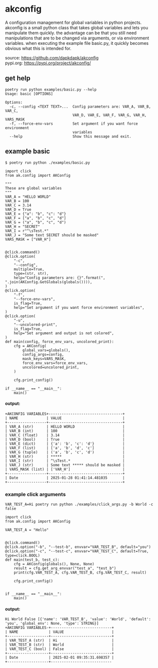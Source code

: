 # akconfig

A configuration management for global variables in python projects.
akconfig is a small python class that takes global variables and lets you manipulate them quickly. the advantage can be that you still need manipulations that are to be changed via arguments, or via environment variables. when executing the example file basic.py, it quickly becomes obvious what this is intended for.

source: https://github.com/dapkdapk/akconfig<br />
pypi.org: https://pypi.org/project/akconfig/

## get help

```
poetry run python examples/basic.py --help
Usage: basic [OPTIONS]

Options:
  -c, --config <TEXT TEXT>...  Config parameters are: VAR_A, VAR_B, VAR_C,
                               VAR_D, VAR_E, VAR_F, VAR_G, VAR_H, VARS_MASK
  -f, --force-env-vars         Set argument if you want force environment
                               variables
  --help                       Show this message and exit.
```

## example basic

`$ poetry run python ./examples/basic.py`

```
import click
from ak.config import AKConfig

"""
These are global variables
"""
VAR_A = "HELLO WORLD"
VAR_B = 100
VAR_C = 3.14
VAR_D = True
VAR_E = {"a": "b", "c": "d"}
VAR_F = ["a", "b", "c", "d"]
VAR_G = ("a", "b", "c", "d")
VAR_H = "SECRET"
VAR_I = r"^\sTest.*"
VAR_J = "Some text SECRET should be masked"
VARS_MASK = ["VAR_H"]


@click.command()
@click.option(
    "-c",
    "--config",
    multiple=True,
    type=(str, str),
    help="Config parameters are: {}".format(", ".join(AKConfig.GetGlobals(globals()))),
)
@click.option(
    "-f",
    "--force-env-vars",
    is_flag=True,
    help="Set argument if you want force environment variables",
)
@click.option(
    "-u",
    "--uncolored-print",
    is_flag=True,
    help="Set argument and output is not colored",
)
def main(config, force_env_vars, uncolored_print):
    cfg = AKConfig(
        global_vars=globals(),
        config_args=config,
        mask_keys=VARS_MASK,
        force_env_vars=force_env_vars,
        uncolored=uncolored_print,
    )

    cfg.print_config()

if __name__ == "__main__":
    main()
```

#### output:

```
+AKCONFIG VARIABLES+----------------------------------+
| NAME             | VALUE                            |
+------------------+----------------------------------+
| VAR_A (str)      | HELLO WORLD                      |
| VAR_B (int)      | 100                              |
| VAR_C (float)    | 3.14                             |
| VAR_D (bool)     | True                             |
| VAR_E (dict)     | {'a': 'b', 'c': 'd'}             |
| VAR_F (list)     | ['a', 'b', 'd', 'c']             |
| VAR_G (tuple)    | ('a', 'b', 'c', 'd')             |
| VAR_H (str)      | *****                            |
| VAR_I (str)      | ^\sTest.*                        |
| VAR_J (str)      | Some text ***** should be masked |
| VARS_MASK (list) | ['VAR_H']                        |
+------------------+----------------------------------+
| Date             | 2025-01-28 01:41:14.481035       |
+------------------+----------------------------------+
```

### example click arguments

`VAR_TEST_A=Hi poetry run python ./examples/click_args.py -b World -c false`

```
import click
from ak.config import AKConfig

VAR_TEST_A = "Hello"


@click.command()
@click.option("-b", "--test-b", envvar="VAR_TEST_B", default="you")
@click.option("-c", "--test-c", envvar="VAR_TEST_C", default=True, type=click.BOOL)
def main(test_b, test_c):
    cfg = AKConfig(globals(), None, None)
    result = cfg.get_arg_envvar("test_a", "test_b")
    print(cfg.VAR_TEST_A, cfg.VAR_TEST_B, cfg.VAR_TEST_C, result)

    cfg.print_config()


if __name__ == "__main__":
    main()
```

#### output:

```
Hi World False [{'name': 'VAR_TEST_B', 'value': 'World', 'default': 'you', 'global_env': None, 'type': STRING}]
+AKCONFIG VARIABLES-+----------------------------+
| NAME              | VALUE                      |
+-------------------+----------------------------+
| VAR_TEST_A (str)  | Hi                         |
| VAR_TEST_B (str)  | World                      |
| VAR_TEST_C (bool) | False                      |
+-------------------+----------------------------+
| Date              | 2025-02-01 09:35:31.698357 |
+-------------------+----------------------------
```